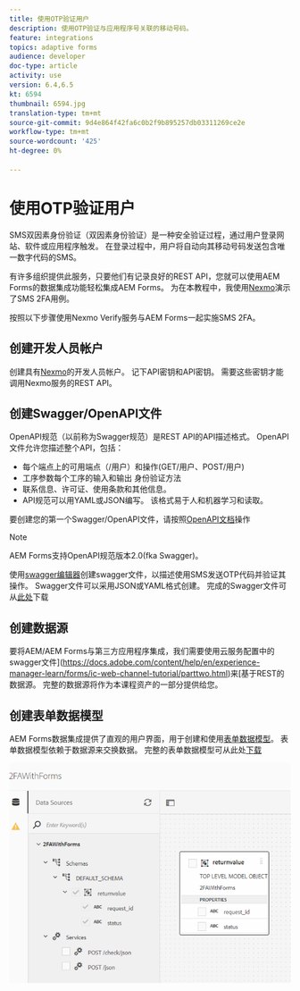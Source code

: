 ```yaml
---
title: 使用OTP验证用户
description: 使用OTP验证与应用程序号关联的移动号码。
feature: integrations
topics: adaptive forms
audience: developer
doc-type: article
activity: use
version: 6.4,6.5
kt: 6594
thumbnail: 6594.jpg
translation-type: tm+mt
source-git-commit: 9d4e864f42fa6c0b2f9b895257db03311269ce2e
workflow-type: tm+mt
source-wordcount: '425'
ht-degree: 0%

---
```




# 使用OTP验证用户

SMS双因素身份验证（双因素身份验证）是一种安全验证过程，通过用户登录网站、软件或应用程序触发。 在登录过程中，用户将自动向其移动号码发送包含唯一数字代码的SMS。

有许多组织提供此服务，只要他们有记录良好的REST API，您就可以使用AEM Forms的数据集成功能轻松集成AEM Forms。 为在本教程中，我使用[Nexmo](https://developer.nexmo.com/verify/overview)演示了SMS 2FA用例。

按照以下步骤使用Nexmo Verify服务与AEM Forms一起实施SMS 2FA。

## 创建开发人员帐户

创建具有[Nexmo](https://dashboard.nexmo.com/sign-in)的开发人员帐户。 记下API密钥和API密钥。 需要这些密钥才能调用Nexmo服务的REST API。

## 创建Swagger/OpenAPI文件

OpenAPI规范（以前称为Swagger规范）是REST API的API描述格式。 OpenAPI文件允许您描述整个API，包括：

* 每个端点上的可用端点（/用户）和操作(GET/用户、POST/用户)
* 工序参数每个工序的输入和输出
身份验证方法
* 联系信息、许可证、使用条款和其他信息。
* API规范可以用YAML或JSON编写。 该格式易于人和机器学习和读取。

要创建您的第一个Swagger/OpenAPI文件，请按照[OpenAPI文档](https://swagger.io/docs/specification/2-0/basic-structure/)操作

>[!NOTE]
> AEM Forms支持OpenAPI规范版本2.0(fka Swagger)。

使用[swagger编辑器](https://editor.swagger.io/)创建swagger文件，以描述使用SMS发送OTP代码并验证其操作。 Swagger文件可以采用JSON或YAML格式创建。 完成的Swagger文件可从[此处](assets/two-factore-authentication-swagger.zip)下载

## 创建数据源

要将AEM/AEM Forms与第三方应用程序集成，我们需要使用云服务配置中的swagger文件](https://docs.adobe.com/content/help/en/experience-manager-learn/forms/ic-web-channel-tutorial/parttwo.html)来[基于REST的数据源。 完整的数据源将作为本课程资产的一部分提供给您。

## 创建表单数据模型

AEM Forms数据集成提供了直观的用户界面，用于创建和使用[表单数据模型](https://docs.adobe.com/content/help/en/experience-manager-65/forms/form-data-model/create-form-data-models.html)。 表单数据模型依赖于数据源来交换数据。
完整的表单数据模型可从此处[下载](assets/sms-2fa-fdm.zip)

![fdm](assets/2FA-fdm.PNG)
